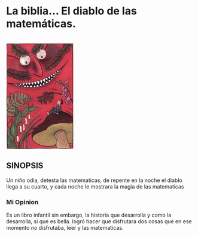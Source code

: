 # La biblia... El diablo de las matemáticas.
\
![El Diablo de las Matematicas](../img/Diablo.jpg)


## SINOPSIS
Un niño odia, detesta las matematicas, de repente en la noche el diablo llega a su cuarto, y cada noche le mostrara la magia de las matematicas
### Mi Opinion
Es un libro infantil sin embargo, la historia que desarrolla y como la desarrolla, si que es bella. logró hacer que disfrutara dos cosas que en ese momento no disfrutaba, leer y las matematicas.